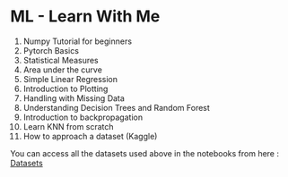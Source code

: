 # **ML - Learn With Me**

1. Numpy Tutorial for beginners
2. Pytorch Basics
3. Statistical Measures
4. Area under the curve
5. Simple Linear Regression
6. Introduction to Plotting
7. Handling with Missing Data
8. Understanding Decision Trees and Random Forest
9. Introduction to backpropagation
10. Learn KNN from scratch
11. How to approach a dataset (Kaggle)

You can access all the datasets used above in the notebooks from here : [Datasets](https://drive.google.com/drive/folders/1sV9kc7KQLcPsUNzOumfZv8njwiSpRWgT?usp=share_link)

